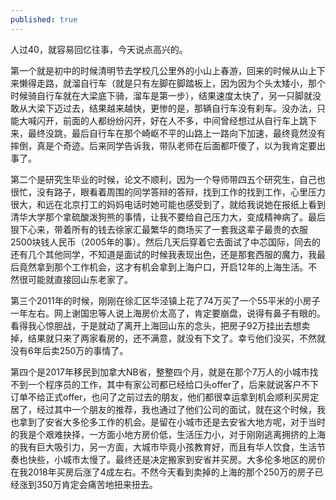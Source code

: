 ```yaml
---
published: true
---
```

人过40，就容易回忆往事，今天说点高兴的。

第一个就是初中的时候清明节去学校几公里外的小山上春游，回来的时候从山上下来懒得走路，就溜自行车（就是只有左脚在脚踏板上，因为因为个头太矮小，那个时候骑自行车就在大梁底下骑，溜车是第一步），结果速度太快了，另一只脚就没敢从大梁下迈过去，结果越来越快，更惨的是，那辆自行车没有刹车。没办法，只能大喊闪开，前面的人都纷纷闪开，好在人不多，中间曾经想过从自行车上跳下来，最终没跳，最后自行车在那个崎岖不平的山路上一路向下加速，最终竟然没有摔倒，真是个奇迹。后来同学告诉我，带队老师在后面都吓傻了，以为我肯定要出事了。

第二个是研究生毕业的时候，论文不顺利，因为一个导师带四五个研究生，自己也很忙，没有路子，眼看着周围的同学答辩的答辩，找到工作的找到工作，心里压力很大，和远在北京打工的妈妈电话时她可能也感受到了，就给我说她在报纸上看到清华大学那个拿硫酸泼狗熊的事情，让我不要给自己压力大，变成精神病了。最后狠下心来，带着所有的钱去徐家汇最繁华的商场买了一套我这辈子最贵的衣服2500块钱人民币（2005年的事）。然后几天后穿着它去面试了中芯国际，同去的还有几个其他同学，不知道是面试的时候我表现出色，还是那套西服的魔力，我最后竟然拿到那个工作机会，这才有机会拿到上海户口，开启12年的上海生活。不然很可能就直接回山东老家了。

第三个2011年的时候，刚刚在徐汇区华泾镇上花了74万买了一个55平米的小房子一年左右。网上谢国忠等人说上海房价太高了，肯定要崩盘，说得有鼻子有眼的。看得我心惊胆战，于是就动了离开上海回山东的念头，把房子92万挂出去想卖掉，结果就只来了两家看房的，还不满意，就没有下文了。幸亏他们没买，不然就没有6年后卖250万的事情了。

第四个是2017年移民到加拿大NB省，整整四个月，就是在那个7万人的小城市找不到一个程序员的工作，其中有家公司都已经给口头offer了，后来就说客户不下订单不给正式offer，也问了之前过去的朋友，他们都很幸运拿到机会顺利买房定居了，经过其中一个朋友的推荐，我也通过了他们公司的面试，就在这个时候，我也拿到了安省大多伦多工作的机会。是留在小城市还是去安省大地方呢，对于当时的我是个艰难抉择，一方面小地方房价低，生活压力小，对于刚刚逃离拥挤的上海的我有巨大吸引力，另一方面，大城市毕竟小孩教育好，而且有华人饮食，生活节奏也快些，小城市太慢了。最终还是决定搬家到安省并买房。大多伦多地区的房价在我2018年买房后涨了4成左右。不然今天看到卖掉的上海的那个250万的房子已经涨到350万肯定会痛苦地扭来扭去。